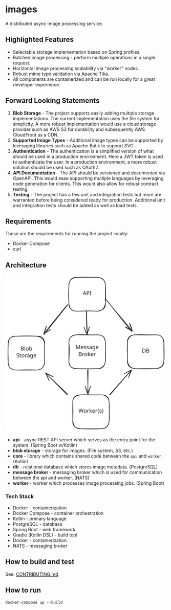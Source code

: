# images

A distributed async image processing service.

## Highlighted Features

* Selectable storage implementation based on Spring profiles.
* Batched image processing - perform multiple operations in a single request.
* Horizontal image processing scalability via "worker" nodes.
* Robust mime type validation via Apache Tika.
* All components are containerized and can be run locally for a great developer experience.

## Forward Looking Statements

1. **Blob Storage** - The project supports easily adding multiple storage implementations. The current implementation
   uses the file system
   for simplicity. A more robust implementation would use a cloud storage provider such as AWS S3 for durability and
   subsequently AWS CloudFront as a CDN.
2. **Supported Image Types** - Additional image types can be supported by leveraging libraries such as Apache Batik to
   support SVG.
3. **Authentication** - The authentication is a simplified version of what should be used in a production environment.
   Here a JWT
   token is used to authenticate the user. In a production environment, a more robust solution should be used such as
   OAuth2.
4. **API Documentation** - The API should be versioned and documented via OpenAPI. This would ease supporting multiple
   languages by leveraging
   code generation for clients. This would also allow for robust contract testing.
5. **Testing** - The project has a few unit and integration tests but more are warranted before being considered ready
   for production. Additional unit and integration tests should be added as well as load tests.

## Requirements

These are the requirements for running the project locally:

* Docker Compose
* curl

## Architecture

![Component Diagram](etc/assets/arch-diagram.svg)

- **api** - async REST API server which serves as the entry point for the system. (Spring Boot w/Kotlin)
- **blob storage** - storage for images. (File system, S3, etc.)
- **core** - library which contains shared code between the `api` and `worker`. (Kotlin)
- **db** - relational database which stores image metadata. (PostgreSQL)
- **message broker** - messaging broker which is used for communication between the api and worker. (NATS)
- **worker** - worker which processes image processing jobs. (Spring Boot)

### Tech Stack

* Docker - containerization
* Docker Compose - container orchestration
* Kotlin - primary language
* PostgreSQL - database
* Spring Boot - web framework
* Gradle (Kotlin DSL) - build tool
* Docker - containerization
* NATS - messaging broker

## How to build and test

See: [CONTRIBUTING.md](CONTRIBUTING.md)

## How to run

```shell    
docker-compose up --build
```


